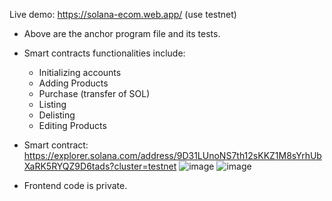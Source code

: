 Live demo: https://solana-ecom.web.app/ (use testnet)

- Above are the anchor program file and its tests.
- Smart contracts functionalities include: 
    - Initializing accounts
    - Adding Products
    - Purchase (transfer of SOL) 
    - Listing
    - Delisting 
    - Editing Products

- Smart contract: https://explorer.solana.com/address/9D31LUnoNS7th12sKKZ1M8sYrhUbXaRK5RYQZ9D6tads?cluster=testnet
![image](https://github.com/syedashar1/anchor-solana-ecom/assets/77550580/fe0e4fa6-b0fa-4a7b-8473-3e02251a9b44)
![image](https://github.com/syedashar1/anchor-solana-ecom/assets/77550580/59e69724-1a50-417e-a2e2-5e349b0a11fd)

- Frontend code is private.
